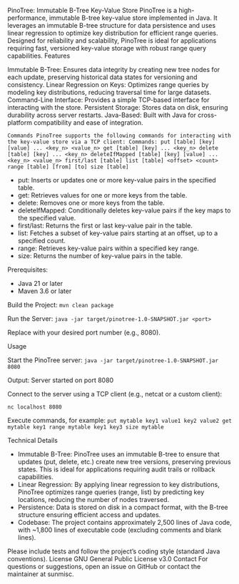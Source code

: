 PinoTree: Immutable B-Tree Key-Value Store
PinoTree is a high-performance, immutable B-tree key-value store implemented in Java. It leverages an immutable B-tree structure for data persistence and uses linear regression to optimize key distribution for efficient range queries. Designed for reliability and scalability, PinoTree is ideal for applications requiring fast, versioned key-value storage with robust range query capabilities.
Features

Immutable B-Tree: Ensures data integrity by creating new tree nodes for each update, preserving historical data states for versioning and consistency.
Linear Regression on Keys: Optimizes range queries by modeling key distributions, reducing traversal time for large datasets.
Command-Line Interface: Provides a simple TCP-based interface for interacting with the store.
Persistent Storage: Stores data on disk, ensuring durability across server restarts.
Java-Based: Built with Java for cross-platform compatibility and ease of integration.

``Commands
PinoTree supports the following commands for interacting with the key-value store via a TCP client:
Commands:
put [table] [key] [value] ... <key_n> <value_n>
get [table] [key] ... <key_n>
delete [table] [key] ... <key_n>
deleteIfMapped [table] [key] [value] ... <key_n> <value_n>
first/last [table]
list [table] <offset> <count>
range [table] [from] [to]
size [table]
``

- put: Inserts or updates one or more key-value pairs in the specified table.
- get: Retrieves values for one or more keys from the table.
- delete: Removes one or more keys from the table.
- deleteIfMapped: Conditionally deletes key-value pairs if the key maps to the specified value.
- first/last: Returns the first or last key-value pair in the table.
- list: Fetches a subset of key-value pairs starting at an offset, up to a specified count.
- range: Retrieves key-value pairs within a specified key range.
- size: Returns the number of key-value pairs in the table.

Prerequisites:

- Java 21 or later
- Maven 3.6 or later


Build the Project:
``mvn clean package``


Run the Server:
``java -jar target/pinotree-1.0-SNAPSHOT.jar <port>``

Replace <port> with your desired port number (e.g., 8080).


Usage

Start the PinoTree server:
``java -jar target/pinotree-1.0-SNAPSHOT.jar 8080``

Output: Server started on port 8080

Connect to the server using a TCP client (e.g., netcat or a custom client):

``nc localhost 8080``


Execute commands, for example:
``
put mytable key1 value1 key2 value2
get mytable key1
range mytable key1 key3
size mytable
``

Technical Details

- Immutable B-Tree: PinoTree uses an immutable B-tree to ensure that updates (put, delete, etc.) create new tree versions, preserving previous states. This is ideal for applications requiring audit trails or rollback capabilities.
- Linear Regression: By applying linear regression to key distributions, PinoTree optimizes range queries (range, list) by predicting key locations, reducing the number of nodes traversed.
- Persistence: Data is stored on disk in a compact format, with the B-tree structure ensuring efficient access and updates.
- Codebase: The project contains approximately 2,500 lines of Java code, with ~1,800 lines of executable code (excluding comments and blank lines).

Please include tests and follow the project’s coding style (standard Java conventions).
License
GNU General Public License v3.0
Contact
For questions or suggestions, open an issue on GitHub or contact the maintainer at sunmisc.
